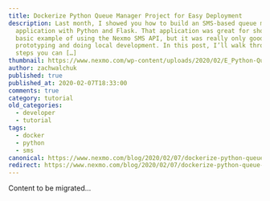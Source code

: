 ```yaml
---
title: Dockerize Python Queue Manager Project for Easy Deployment
description: Last month, I showed you how to build an SMS-based queue management
  application with Python and Flask. That application was great for showing a
  basic example of using the Nexmo SMS API, but it was really only good for
  prototyping and doing local development. In this post, I’ll walk through a few
  steps you can […]
thumbnail: https://www.nexmo.com/wp-content/uploads/2020/02/E_Python-Queue-Manager_1200x600.png
author: zachwalchuk
published: true
published_at: 2020-02-07T18:33:00
comments: true
category: tutorial
old_categories:
  - developer
  - tutorial
tags:
  - docker
  - python
  - sms
canonical: https://www.nexmo.com/blog/2020/02/07/dockerize-python-queue-manager-project-for-easy-deployment-dr
redirect: https://www.nexmo.com/blog/2020/02/07/dockerize-python-queue-manager-project-for-easy-deployment-dr
---
```

Content to be migrated...
